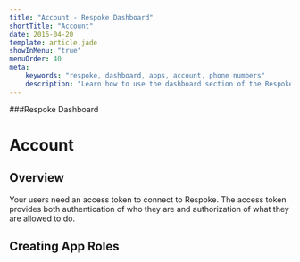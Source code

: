 ```yaml
---
title: "Account - Respoke Dashboard"
shortTitle: "Account"
date: 2015-04-20
template: article.jade
showInMenu: "true"
menuOrder: 40
meta:
    keywords: "respoke, dashboard, apps, account, phone numbers"
    description: "Learn how to use the dashboard section of the Respoke Dashboard."
---
```


###Respoke Dashboard
# Account

## Overview

Your users need an access token to connect to Respoke. The access token provides both authentication of who they are and authorization of what they are allowed to do.

## Creating App Roles


